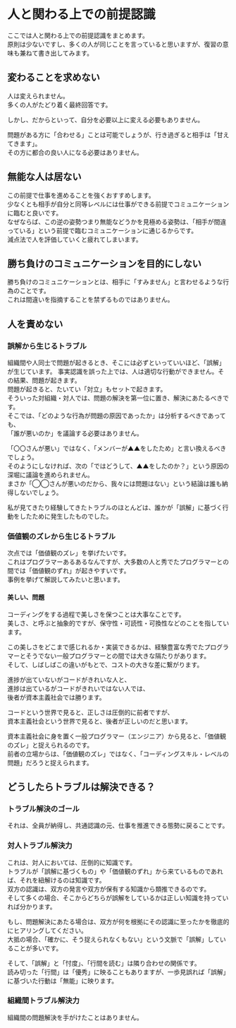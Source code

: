# 人と関わる上での前提認識
ここでは人と関わる上での前提認識をまとめます。  
原則は少ないですし、多くの人が同じことを言っていると思いますが、復習の意味も兼ねて書き出してみます。

## 変わることを求めない
人は変えられません。  
多くの人がたどり着く最終回答です。  

しかし、だからといって、自分を必要以上に変える必要もありません。  

問題がある方に「合わせる」ことは可能でしょうが、行き過ぎると相手は「甘えてきます」。  
その方に都合の良い人になる必要はありません。

## 無能な人は居ない
この前提で仕事を進めることを強くおすすめします。  
少なくとも相手が自分と同等レベルには仕事ができる前提でコミュニケーションに臨むと良いです。  
なぜならば、この逆の姿勢つまり無能などうかを見極める姿勢は、「相手が間違っている」という前提で臨むコミュニケーションに通じるからです。  
減点法で人を評価していくと疲れてしまいます。

## 勝ち負けのコミュニケーションを目的にしない
勝ち負けのコミュニケーションとは、相手に「すみません」と言わせるような行為のことです。  
これは間違いを指摘することを禁ずるものではありません。  

## 人を責めない
### 誤解から生じるトラブル
組織間や人同士で問題が起きるとき、そこには必ずといっていいほど、「誤解」が生じています。 
事実認識を誤った上では、人は適切な行動ができません。その結果、問題が起きます。  
問題が起きると、たいてい「対立」もセットで起きます。  
そういった対組織・対人では、問題の解決を第一位に置き、解決にあたるべきです。  
そこでは、「どのような行為が問題の原因であったか」は分析するべきであっても、  
「誰が悪いのか」を議論する必要はありません。  

「〇〇さんが悪い」ではなく、「メンバーが▲▲をしたため」と言い換えるべきでしょう。  
そのようにしなければ、次の「ではどうして、▲▲をしたのか？」という原因の深堀に議論を進められません。  
まさか「◯◯さんが悪いのだから、我々には問題はない」という結論は誰も納得しないでしょう。

私が見てきたり経験してきたトラブルのほとんどは、誰かが「誤解」に基づく行動をしたために発生したものでした。

### 価値観のズレから生じるトラブル
次点では「価値観のズレ」を挙げたいです。    
これはプログラマーあるあるなんですが、大多数の人と秀でたプログラマーとの間では「価値観のずれ」が起きやすいです。  
事例を挙げて解説してみたいと思います。

#### 美しい、問題
コーディングをする過程で美しさを保つことは大事なことです。  
美しさ、と呼ぶと抽象的ですが、保守性・可読性・可換性などのことを指しています。  

この美しさをどこまで感じれるか・実装できるかは、経験豊富な秀でたプログラマーとそうでない一般プログラマーとの間では大きな隔たりがあります。  
そして、しばしばこの違いがもとで、コストの大きな差に繋がります。  

進捗が出ていないがコードがきれいな人と、  
進捗は出ているがコードがきれいではない人では、  
後者が資本主義社会では勝ります。  

コードという世界で見ると、正しさは圧倒的に前者ですが、  
資本主義社会という世界で見ると、後者が正しいのだと思います。  

資本主義社会に身を置く一般プログラマー（エンジニア）から見ると、「価値観のズレ」と捉えられるのです。    
前者の立場からは、「価値観のズレ」ではなく、「コーディングスキル・レベルの問題」だろうと捉えられます。  

## どうしたらトラブルは解決できる？
### トラブル解決のゴール
それは、全員が納得し、共通認識の元、仕事を推進できる態勢に戻ることです。

### 対人トラブル解決力
これは、対人においては、圧倒的に知識です。  
トラブルが「誤解に基づくもの」や「価値観のずれ」から来ているものであれば、それを紐解けるのは知識です。    
双方の認識は、双方の発言や双方が保有する知識から類推できるのです。  
そして多くの場合、そこからどちらが誤解をしているかは正しい知識を持っていれば分かります。  

もし、問題解決にあたる場合は、双方が何を根拠にその認識に至ったかを徹底的にヒアリングしてください。  
大抵の場合、「確かに、そう捉えられなくもない」という文脈で「誤解」していることが多いです。  

そして、「誤解」と「忖度」、「行間を読む」は隣り合わせの関係です。    
読み切った「行間」は「優秀」に映ることもありますが、一歩見誤れば「誤解」に基づいた行動は「無能」に映ります。

### 組織間トラブル解決力
組織間の問題解決を手がけたことはありません。